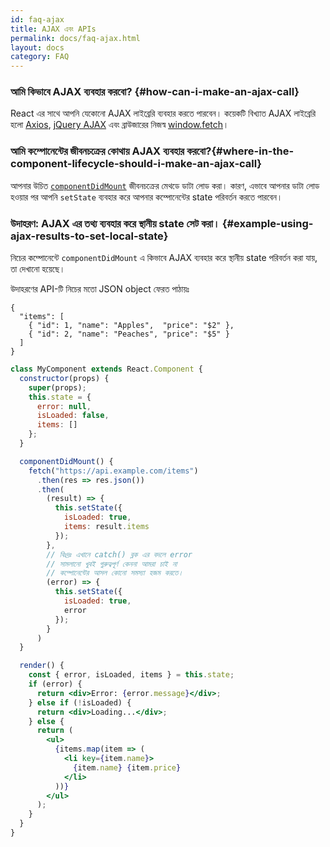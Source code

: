 ```yaml
---
id: faq-ajax
title: AJAX এবং APIs
permalink: docs/faq-ajax.html
layout: docs
category: FAQ
---
```


### আমি কিভাবে AJAX ব্যবহার করবো? {#how-can-i-make-an-ajax-call}

React এর সাথে আপনি যেকোনো AJAX লাইব্রেরি ব্যবহার করতে পারবেন। কয়েকটি বিখ্যাত AJAX লাইব্রেরি হলো [Axios](https://github.com/axios/axios), [jQuery AJAX](https://api.jquery.com/jQuery.ajax/) এবং ব্রাউজারের নিজস্ব [window.fetch](https://developer.mozilla.org/en-US/docs/Web/API/Fetch_API)।

### আমি কম্পোনেন্টের জীবনচক্রের কোথায় AJAX ব্যবহার করবো?{#where-in-the-component-lifecycle-should-i-make-an-ajax-call}

আপনার উচিত [`componentDidMount`](/docs/react-component.html#mounting) জীবনচক্রের মেথডে ডাটা লোড করা। কারণ, এভাবে আপনার ডাটা লোড হওয়ার পর আপনি `setState` ব্যবহার করে আপনার কম্পোনেন্টের state পরিবর্তন করতে পারবেন।

### উদাহরণ: AJAX এর তথ্য ব্যবহার করে স্থানীয় state সেট করা। {#example-using-ajax-results-to-set-local-state}

নিচের কম্পোনেন্টে `componentDidMount` এ কিভাবে AJAX ব্যবহার করে স্থানীয় state পরিবর্তন করা যায়, তা দেখানো হয়েছে।

উদাহরণের API-টি নিচের মতো JSON object ফেরত পাঠায়ঃ

```
{
  "items": [
    { "id": 1, "name": "Apples",  "price": "$2" },
    { "id": 2, "name": "Peaches", "price": "$5" }
  ] 
}
```

```jsx
class MyComponent extends React.Component {
  constructor(props) {
    super(props);
    this.state = {
      error: null,
      isLoaded: false,
      items: []
    };
  }

  componentDidMount() {
    fetch("https://api.example.com/items")
      .then(res => res.json())
      .then(
        (result) => {
          this.setState({
            isLoaded: true,
            items: result.items
          });
        },
        // বিঃদ্রঃ এখানে catch() ব্লক এর বদলে error
        // সামলানো খুবই গুরুত্বপূর্ণ কেননা আমরা চাই না
        // কম্পোনেন্টের আসল কোনো সমস্যা হজম করতে।
        (error) => {
          this.setState({
            isLoaded: true,
            error
          });
        }
      )
  }

  render() {
    const { error, isLoaded, items } = this.state;
    if (error) {
      return <div>Error: {error.message}</div>;
    } else if (!isLoaded) {
      return <div>Loading...</div>;
    } else {
      return (
        <ul>
          {items.map(item => (
            <li key={item.name}>
              {item.name} {item.price}
            </li>
          ))}
        </ul>
      );
    }
  }
}
```
